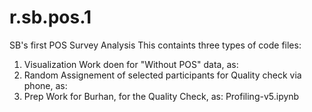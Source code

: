 # r.sb.pos.1
SB's first POS Survey Analysis
This containts three types of code files:
1. Visualization Work doen for "Without POS" data, as: 
2. Random Assignement of selected participants for Quality check via phone, as:
3. Prep Work for Burhan, for the Quality Check, as: Profiling-v5.ipynb
